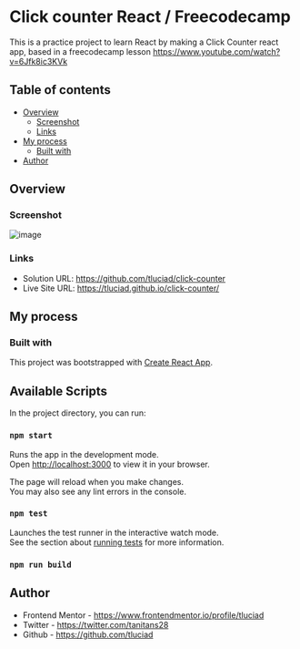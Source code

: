 # Click counter React / Freecodecamp 

This is a practice project to learn React by making a Click Counter react app, based in a freecodecamp lesson https://www.youtube.com/watch?v=6Jfk8ic3KVk

## Table of contents

- [Overview](#overview)
  - [Screenshot](#screenshot)
  - [Links](#links)
- [My process](#my-process)
  - [Built with](#built-with)
 - [Author](#author)


## Overview

### Screenshot

![image](https://user-images.githubusercontent.com/98775997/201434167-3db81aeb-4c22-44a6-8230-3ac814c927d5.png)

### Links

- Solution URL: https://github.com/tluciad/click-counter
- Live Site URL: https://tluciad.github.io/click-counter/

## My process

### Built with

This project was bootstrapped with [Create React App](https://github.com/facebook/create-react-app).

## Available Scripts

In the project directory, you can run:

### `npm start`

Runs the app in the development mode.\
Open [http://localhost:3000](http://localhost:3000) to view it in your browser.

The page will reload when you make changes.\
You may also see any lint errors in the console.

### `npm test`

Launches the test runner in the interactive watch mode.\
See the section about [running tests](https://facebook.github.io/create-react-app/docs/running-tests) for more information.

### `npm run build`

## Author

- Frontend Mentor - https://www.frontendmentor.io/profile/tluciad
- Twitter - https://twitter.com/tanitans28
- Github - https://github.com/tluciad
